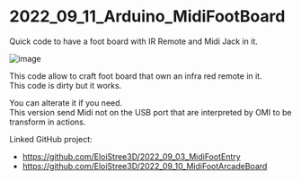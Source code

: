 # 2022_09_11_Arduino_MidiFootBoard  

Quick code to have a foot board with IR Remote and Midi Jack in it.  

![image](https://user-images.githubusercontent.com/106495897/189539133-6f46f144-72fb-4ce6-bb4a-1d7c63f37016.png)  
  

This code allow to craft foot board that own an infra red remote in it.  
This code is dirty but it works.  
  
You can alterate it if you need.   
This version send Midi not on the USB port that are interpreted by OMI to be transform in actions. 

Linked GitHub project:
- https://github.com/EloiStree3D/2022_09_03_MidiFootEntry
- https://github.com/EloiStree3D/2022_09_10_MidiFootArcadeBoard
